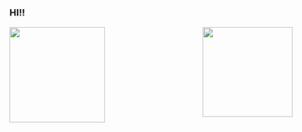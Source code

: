 ### HI!! 
<div> 
    <img  height="170rem" src="https://github-readme-stats.vercel.app/api?username=Matheus-Adiel&show_icons=true&hide_border=true&theme=gotham&include_all_commits=true&count_private=true"/>
    <img align="right" height="160rem" src="https://github-readme-stats.vercel.app/api/top-langs/?username=matheus-adiel&hide_border=true&layout=compact&langs_count=16&theme=gotham" style="max-width: none; padding: 0;"/>
</div>